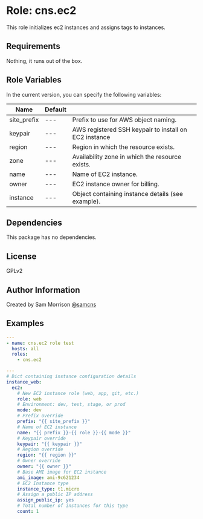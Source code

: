 Role: cns.ec2
========

This role initializes ec2 instances and assigns tags to instances.

Requirements
------------

Nothing, it runs out of the box.

Role Variables
--------------

In the current version, you can specify the following variables:

| Name               | Default |                                                        |
|--------------------|---------|--------------------------------------------------------|
| site_prefix        |   ---   | Prefix to use for AWS object naming.                   |
| keypair            |   ---   | AWS registered SSH keypair to install on EC2 instance  |
| region             |   ---   | Region in which the resource exists.                   |
| zone               |   ---   | Availability zone in which the resource exists.        |
| name               |   ---   | Name of EC2 instance.                                  |
| owner              |   ---   | EC2 instance owner for billing.                        |
| instance           |   ---   | Object containing instance details (see example).      |

Dependencies
------------

This package has no dependencies.

License
-------

GPLv2

Author Information
------------------

Created by Sam Morrison [@samcns](https://www.twitter.com/samcns)

Examples
--------

```yaml
---
- name: cns.ec2 role test
  hosts: all
  roles:
    - cns.ec2
```

```yaml
---
# Dict containing instance configuration details
instance_web:
  ec2:
    # New EC2 instance role (web, app, git, etc.)
    role: web
    # Environment: dev, test, stage, or prod
    mode: dev
    # Prefix override 
    prefix: "{{ site_prefix }}"
    # Name of EC2 instance
    name: "{{ prefix }}-{{ role }}-{{ mode }}"
    # Keypair override
    keypair: "{{ keypair }}"
    # Region override 
    region: "{{ region }}"
    # Owner override 
    owner: "{{ owner }}"
    # Base AMI image for EC2 instance
    ami_image: ami-9c621234
    # EC2 Instance type
    instance_type: t1.micro
    # Assign a public IP address
    assign_public_ip: yes
    # Total number of instances for this type
    count: 1
```
